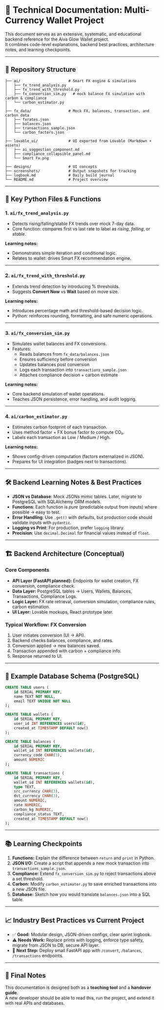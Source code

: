 # 📘 Technical Documentation: Multi-Currency Wallet Project

This document serves as an extensive, systematic, and educational backend reference for the Aiva Glow Wallet project.  
It combines code-level explanations, backend best practices, architecture notes, and learning checkpoints.

---

## 📂 Repository Structure

```
├── ai/                      # Smart FX engine & simulations
│   ├── fx_trend_analysis.py
│   ├── fx_trend_with_threshold.py
│   ├── fx_conversion_sim.py   # mock balance FX simulation with carbon & compliance
│   └── carbon_estimator.py
│
├── fx_data/                 # Mock FX, balances, transaction, and carbon data
│   ├── fxrates.json
│   ├── balances.json
│   ├── transactions_sample.json
│   └── carbon_factors.json
│
├── lovable_ui/              # UI exported from Lovable (Markdown + assets)
│   ├── ai_suggestion_component.md
│   ├── compliance_collapsible_panel.md
│   └── Smart Fx.png
│
├── designs/                 # UI concepts
├── screenshots/             # Output snapshots for tracking
├── logbook.md               # Daily build journal
└── README.md                # Project overview
```

---

## 🔑 Key Python Files & Functions

### 1. `ai/fx_trend_analysis.py`
- Detects rising/falling/stable FX trends over mock 7-day data.
- Core function: compares first vs last rate to label as *rising*, *falling*, or *stable*.

**Learning notes:**
- Demonstrates simple iteration and conditional logic.
- Relates to wallet: drives Smart FX recommendation engine.

---

### 2. `ai/fx_trend_with_threshold.py`
- Extends trend detection by introducing % thresholds.
- Suggests **Convert Now** vs **Wait** based on move size.

**Learning notes:**
- Introduces percentage math and threshold-based decision logic.
- Python: reinforces rounding, formatting, and safe numeric operations.

---

### 3. `ai/fx_conversion_sim.py`
- Simulates wallet balances and FX conversions.
- Features:
  - Reads balances from `fx_data/balances.json`
  - Ensures sufficiency before conversion
  - Updates balances post conversion
  - Logs each transaction into `transactions_sample.json`
  - Attaches compliance decision + carbon estimate

**Learning notes:**
- Core backend simulation of wallet operations.
- Teaches JSON persistence, error handling, and audit logging.

---

### 4. `ai/carbon_estimator.py`
- Estimates carbon footprint of each transaction.
- Uses method factor + FX bonus factor to compute CO₂.
- Labels each transaction as Low / Medium / High.

**Learning notes:**
- Shows config-driven computation (factors externalized in JSON).
- Prepares for UI integration (badges next to transactions).

---

## 🛠 Backend Learning Notes & Best Practices

- **JSON vs Database**: Mock JSONs mimic tables. Later, migrate to PostgreSQL with SQLAlchemy ORM models.
- **Functions**: Each function is *pure* (predictable output from inputs) where possible → easy to test.
- **Error Handling**: Use `.get()` with defaults, but production code should validate inputs with `pydantic`.
- **Logging vs Print**: For production, prefer `logging` library.
- **Precision**: Use `decimal.Decimal` for financial values instead of `float`.

---

## 🏗 Backend Architecture (Conceptual)

### Core Components
- **API Layer (FastAPI planned):** Endpoints for wallet creation, FX conversion, compliance check.
- **Data Layer:** PostgreSQL tables → Users, Wallets, Balances, Transactions, Compliance Logs.
- **Logic Layer:** FX rate retrieval, conversion simulation, compliance rules, carbon estimation.
- **UI Layer:** Lovable mockups, React prototype later.

### Typical Workflow: FX Conversion
1. User initiates conversion (UI → API).  
2. Backend checks balances, compliance, and rates.  
3. Conversion applied → new balances saved.  
4. Transaction appended with carbon + compliance info.  
5. Response returned to UI.

---

## 🧩 Example Database Schema (PostgreSQL)

```sql
CREATE TABLE users (
    id SERIAL PRIMARY KEY,
    name TEXT NOT NULL,
    email TEXT UNIQUE NOT NULL
);

CREATE TABLE wallets (
    id SERIAL PRIMARY KEY,
    user_id INT REFERENCES users(id),
    created_at TIMESTAMP DEFAULT now()
);

CREATE TABLE balances (
    id SERIAL PRIMARY KEY,
    wallet_id INT REFERENCES wallets(id),
    currency_code CHAR(3),
    amount NUMERIC
);

CREATE TABLE transactions (
    id SERIAL PRIMARY KEY,
    wallet_id INT REFERENCES wallets(id),
    type TEXT,
    src_currency CHAR(3),
    dst_currency CHAR(3),
    amount NUMERIC,
    rate NUMERIC,
    carbon_kg NUMERIC,
    compliance_status TEXT,
    created_at TIMESTAMP DEFAULT now()
);
```

---

## 📚 Learning Checkpoints

1. **Functions:** Explain the difference between `return` and `print` in Python.  
2. **JSON I/O:** Create a script that appends a new mock transaction into `transactions_sample.json`.  
3. **Compliance:** Extend `fx_conversion_sim.py` to reject transactions above a set threshold.  
4. **Carbon:** Modify `carbon_estimator.py` to save enriched transactions into a new JSON file.  
5. **Database:** Sketch how you would translate `balances.json` into a SQL table.

---

## 📈 Industry Best Practices vs Current Project

- ✅ **Good:** Modular design, JSON-driven configs, clear sprint logbook.  
- ⚠️ **Needs Work:** Replace prints with logging, enforce type safety, migrate from JSON to DB, secure API layer.  
- 🚀 **Next Step:** Deploy small FastAPI app with `/convert`, `/balances`, `/transactions` endpoints.

---

## 🧭 Final Notes

This documentation is designed both as a **teaching tool** and a **handover guide**.  
A new developer should be able to read this, run the project, and extend it with real APIs and databases.

